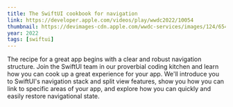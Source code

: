 ```yaml
---
title: The SwiftUI cookbook for navigation
link: https://developer.apple.com/videos/play/wwdc2022/10054
thumbnail: https://devimages-cdn.apple.com/wwdc-services/images/124/6547/6547_wide_250x141_2x.jpg
year: 2022
tags: [swiftui]
---
```


The recipe for a great app begins with a clear and robust navigation structure. Join the SwiftUI team in our proverbial coding kitchen and learn how you can cook up a great experience for your app. We'll introduce you to SwiftUI's navigation stack and split view features, show you how you can link to specific areas of your app, and explore how you can quickly and easily restore navigational state.
